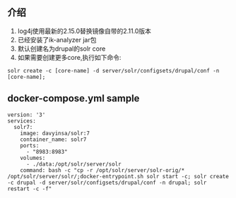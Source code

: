 ## 介绍
1. log4j使用最新的2.15.0替换镜像自带的2.11.0版本
2. 已经安装了ik-analyzer jar包
3. 默认创建名为drupal的solr core
4. 如果需要创建更多core,执行如下命令:
```
solr create -c [core-name] -d server/solr/configsets/drupal/conf -n [core-name];
```

## docker-compose.yml sample
```
version: '3'
services:
  solr7:
    image: davyinsa/solr:7
    container_name: solr7
    ports:
      - "8983:8983"
    volumes:
      - ./data:/opt/solr/server/solr
    command: bash -c "cp -r /opt/solr/server/solr-orig/* /opt/solr/server/solr/;docker-entrypoint.sh solr start -c; solr create -c drupal -d server/solr/configsets/drupal/conf -n drupal; solr restart -c -f"
```
